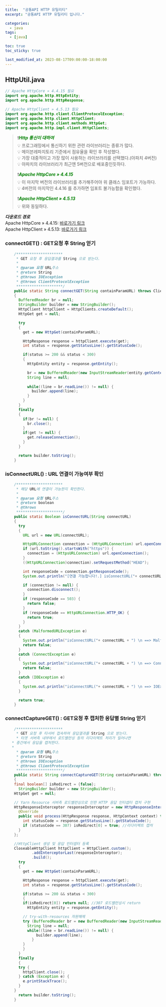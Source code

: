 ```yaml
---
title:  "공통API HTTP 유틸리티"
excerpt: "공통API HTTP 유틸리티 입니다."

categories:
  - java
tags:
  - [java]

toc: true
toc_sticky: true

last_modified_at: 2023-08-17T09:00:00-18:00:00
---
```

  
## HttpUtil.java
```java
// Apache HttpCore » 4.4.15 필요
import org.apache.http.HttpEntity;
import org.apache.http.HttpResponse;

// Apache HttpClient » 4.5.13 필요 
import org.apache.http.client.ClientProtocolException;
import org.apache.http.client.HttpClient;
import org.apache.http.client.methods.HttpGet;
import org.apache.http.impl.client.HttpClients;

```

> ❗<span style='color:green'><b><I>Http 통신이 대하여</I></b></span>  
> 💡 프로그래밍에서 통신하기 위한 관련 라이브러리는 종류가 많다.  
> 💡 메이븐레파지토리 기준에서 점유율을 확인 후 작성했다.  
> 💡 가장 대중적이고 가장 많이 사용하는 라이브러리를 선택했다.(아파치 4버전)   
> 💡 아파치의 라이브러리가 최근엔 5버전으로 배포중인듯하다. 
>  
> ❗<span style='color:green'><b><I>Apache HttpCore » 4.4.15</I></b></span>  
> 💡 이 마지막 버전의 라이브러리를 추가해주어야 위 클래스 임포트가 가능하다.  
> 💡 4버전의 마지막인 4.4.16 를 추가하면 임포트 불가능함을 확인했다.   
>   
> ❗<span style='color:green'><b><I>Apache HttpClient » 4.5.13</I></b></span>  
> 💡 위와 동일하다.  

***다운로드 경로***  
Apache HttpCore » 4.4.15: [바로가기 링크](https://mvnrepository.com/artifact/org.apache.httpcomponents/httpcore/4.4.15)  
Apache HttpClient » 4.5.13: [바로가기 링크](https://mvnrepository.com/artifact/org.apache.httpcomponents/httpclient/4.5.13)  
    

### connectGET() : GET요청 후 String 얻기
```java
	/*********************
	 * GET 요청 후 응답결과를 String 으로 받는다.
	 * 
	 * @param 요청 URL주소
	 * @return String
	 * @throws IOException 
	 * @throws ClientProtocolException
	 *********************/
	public static String connectGET(String containParamURL) throws ClientProtocolException, IOException 
	{
	  BufferedReader br = null;
	  StringBuilder builder = new StringBuilder();
	  HttpClient httpClient = HttpClients.createDefault();
	  HttpGet get = null;

	  try
	  {
	    get = new HttpGet(containParamURL);

	    HttpResponse response = httpClient.execute(get);
	    int status = response.getStatusLine().getStatusCode();

	    if(status >= 200 && status < 300) 
	    {
	      HttpEntity entity = response.getEntity();

	      br = new BufferedReader(new InputStreamReader(entity.getContent()));
	      String line = null;
	      
	      while((line = br.readLine()) != null) {
	        builder.append(line);
	      }
	    }
	  }
	  finally
	  {
	    if(br != null) {
	      br.close();
	    }
	    if(get != null) {
	      get.releaseConnection();
	    }
	  }

	  return builder.toString();
	}

```

### isConnectURL() : URL 연결이 가능여부 확인
```java
	/*********************
	 * 해당 URL에 연결이 가능한지 확인한다.
	 * 
	 * @param 요청 URL주소
	 * @return boolean
	 * @throws
	 *********************/
	public static Boolean isConnectURL(String connectURL) 
	{  
	  try
	  {
	    URL url = new URL(connectURL);

	    HttpURLConnection connection = (HttpURLConnection) url.openConnection();
	    if (url.toString().startsWith("https")) {
	      connection = (HttpsURLConnection) url.openConnection();
	    }
	    ((HttpURLConnection)connection).setRequestMethod("HEAD");

	    int responseCode = connection.getResponseCode();
	    System.out.println("[연결 가능합니다!.] isConnectURL("+ connectURL + ") \n ==> responseCode: " + responseCode);

	    if (connection != null) {
	      connection.disconnect();
	    }
	    if (responseCode == 503) {
	      return false;
	    }
	    if (responseCode == HttpURLConnection.HTTP_OK) {
	      return true;
	    }
	  }
	  catch (MalformedURLException e)
	  {
	    System.out.println("isConnectURL("+ connectURL + ") \n ==> MalformedURLException: " + e.toString());
	    return false;
	  }
	  catch (ConnectException e)
	  {
	    System.out.println("isConnectURL("+ connectURL + ") \n ==> ConnectException: " + e.toString());
	    return false;
	  }
	  catch (IOException e)
	  {
	    System.out.println("isConnectURL("+ connectURL + ") \n ==> IOException: " + e.toString());
	  }

	  return true;
	}

```
  
  
### connectCaptureGET() : GET요청 후 캡처한 응답별 String 얻기
```java
	/*********************
	 * GET 요청 후 타서버 접속하여 응답결과를 String 으로 받는다.
	 * 타겟 서버측 내부에서 로드밸런싱 등의 리다이렉트 처리가 일어나면
   * 중간에서 응답을 캡처한다.
   * 
	 * @param 요청 URL주소
	 * @return String
	 * @throws IOException 
	 * @throws ClientProtocolException
	 *********************/
	public static String connectCaptureGET(String containParamURL) throws ClientProtocolException, IOException 
	{
    final boolean[] isRedirect = {false};
	  StringBuilder builder = new StringBuilder();
    HttpGet get = null;

    // Yarn Resource 서버측 로드밸런싱으로 인한 HTTP 응답 인터셉터 캡처 구현
    HttpResponseInterceptor responseInterceptor = new HttpResponseInterceptor() {
      @Override
      public void process(HttpResponse response, HttpContext context) throws HttpException, IOException {
        int statusCode = response.getStatusLine().getStatusCode();
        if (statusCode == 307) isRedirect[0] = true; //리다이렉트 캡처
      }
    };

    //HttpClient 생성 및 응답 인터셉터 등록
    CloseableHttpClient httpClient = HttpClient.custom();
            .addInterceptorLast(responseInterceptor);
            .build();
	  try
	  {
	    get = new HttpGet(containParamURL);

	    HttpResponse response = httpClient.execute(get);
	    int status = response.getStatusLine().getStatusCode();

	    if(status >= 200 && status < 300) 
	    {
        if(isRedirect[0]) return null; //307 로드밸런싱시 return
	      HttpEntity entity = response.getEntity();

        // try-with-resources 자원해제
        try (BufferedReader br = new BufferedReader(new InputStreamReader(entitiy.getContent()));) {
          String line = null;
          while((line = br.readLine()) != null) {
	          builder.append(line);
	        }
        }	      
	    }
	  }
	  finally
	  {
      try {
        httpClient.close();
      } catch (Exception e) {
        e.printStackTrace();
      }
    }
	  return builder.toString();
	}

```
